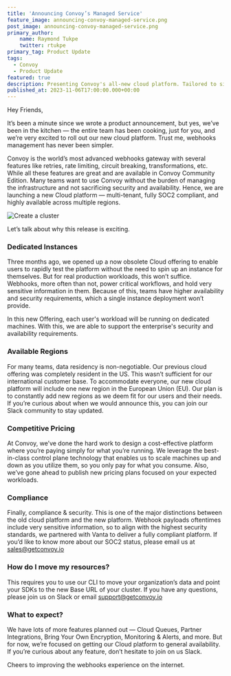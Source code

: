 ```yaml
---
title: 'Announcing Convoy’s Managed Service'
feature_image: announcing-convoy-managed-service.png
post_image: announcing-convoy-managed-service.png 
primary_author:
    name: Raymond Tukpe
    twitter: rtukpe
primary_tag: Product Update
tags:
  - Convoy
  - Product Update
featured: true
description: Presenting Convoy's all-new cloud platform. Tailored to simplify webhooks management like never before, Join us as we unveil our exciting new cloud offering featuring dedicated instances, expanded regional availability, competitive pricing, and uncompromising compliance with our latest offering.
published_at: 2023-11-06T17:00:00.000+00:00
---
```


Hey Friends,

It’s been a minute since we wrote a product announcement, but yes, we’ve been in the kitchen — the entire team has been cooking, just for you, and we’re very excited to roll out our new cloud platform. Trust me, webhooks management has never been simpler.

Convoy is the world’s most advanced webhooks gateway with several features like retries, rate limiting, circuit breaking, transformations, etc. While all these features are great and are available in Convoy Community Edition. Many teams want to use Convoy without the burden of managing the infrastructure and not sacrificing security and availability. Hence, we are launching a new Cloud platform — multi-tenant, fully SOC2 compliant, and highly available across multiple regions.

![Create a cluster](/blog-assets/creating-cluster.gif)

Let’s talk about why this release is exciting.

### Dedicated Instances

Three months ago, we opened up a now obsolete Cloud offering to enable users to rapidly test the platform without the need to spin up an instance for themselves. But for real production workloads, this won’t suffice. Webhooks, more often than not, power critical workflows, and hold very sensitive information in them. Because of this, teams have higher availability and security requirements, which a single instance deployment won’t provide.

In this new Offering, each user's workload will be running on dedicated machines. With this, we are able to support the enterprise's security and availability requirements.

### Available Regions

For many teams, data residency is non-negotiable. Our previous cloud offering was completely resident in the US. This wasn’t sufficient for our international customer base. To accommodate everyone, our new cloud platform will include one new region in the European Union (EU). Our plan is to constantly add new regions as we deem fit for our users and their needs. If you’re curious about when we would announce this, you can join our Slack community to stay updated.

### Competitive Pricing

At Convoy, we’ve done the hard work to design a cost-effective platform where you’re paying simply for what you’re running. We leverage the best-in-class control plane technology that enables us to scale machines up and down as you utilize them, so you only pay for what you consume. Also, we’ve gone ahead to publish new pricing plans focused on your expected workloads.

### Compliance

Finally, compliance & security. This is one of the major distinctions between the old cloud platform and the new platform. Webhook payloads oftentimes include very sensitive information, so to align with the highest security standards, we partnered with Vanta to deliver a fully compliant platform.  If you’d like to know more about our SOC2 status, please email us at sales@getconvoy.io

### How do I move my resources?

This requires you to use our CLI to move your organization’s data and point your SDKs to the new Base URL of your cluster. If you have any questions, please join us on Slack or email support@getconvoy.io

### What to expect?

We have lots of more features planned out — Cloud Queues, Partner Integrations, Bring Your Own Encryption, Monitoring & Alerts, and more. But for now, we’re focused on getting our Cloud platform to general availability. If you’re curious about any feature, don’t hesitate to join on us Slack.

Cheers to improving the webhooks experience on the internet.
